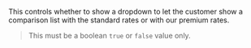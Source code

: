 This controls whether to show a dropdown to let the customer show a comparison list with the standard rates or with our 
premium rates.

> This must be a boolean `true` or `false` value only.
